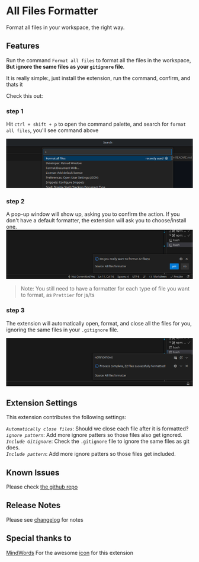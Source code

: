 # All Files Formatter

Format all files in your workspace, the right way.

## Features

Run the command `Format all files` to format all the files in the workspace, **But ignore the same files as your `gitignore` file**.

It is really simple:, just install the extension, run the command, confirm, and thats it

Check this out:

### step 1

Hit `ctrl + shift + p` to open the command palette, and search for `format all files`, you'll see command above

![step1](./resources/showcase/step1.png)

### step 2

A pop-up window will show up, asking you to confirm the action. If you don't have a default formatter, the extension will ask you to choose/install one.
![step2](./resources/showcase/step2.png)

> Note: You still need to have a formatter for each type of file you want to format, as `Prettier` for js/ts

### step 3

The extension will automatically open, format, and close all the files for you, ignoring the same files in your `.gitignore` file.

![step3](./resources/showcase/step3.png)

## Extension Settings

This extension contributes the following settings:

_`Automatically close files`_: Should we close each file after it is formatted?  
_`ignore pattern`_: Add more ignore patters so those files also get ignored.  
_`Include Gitignore`_: Check the `.gitignore` file to ignore the same files as git does.  
_`Include pattern`_: Add more ignore patters so those files get included.

## Known Issues

Please check [the github repo](https://github.com/th3pool/all-files-formatter)

## Release Notes

Please see [changelog](./CHANGELOG.md) for notes

## Special thanks to

[MindWords](https://www.flaticon.com/authors/mindworlds) For the awesome [icon](./resources/main.png) for this extension
